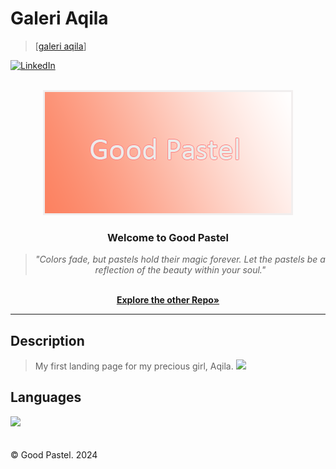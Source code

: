 # Galeri Aqila

> [[galeri aqila](https://aqilamahes.rf.gd/?i=1)]

[![LinkedIn][linkedin-shield]][linkedin-url]

<br />
<div align="center">
  <a href="https://github.com/good-pastel/good-pastel.github.io">
    <img src="https://raw.githubusercontent.com/good-pastel/good-pastel.github.io/main/img/header.png" alt="Header" width="400" height="200">
  </a>

  <h3 align="center">Welcome to Good Pastel</h3>

  <p align="center">
   <blockquote><i>"Colors fade, but pastels hold their magic forever. Let the pastels be a reflection of the beauty within your soul."</i></blockquote>
   <br />
    <a href="https://github.com/good-pastel?tab=repositories"><strong>Explore the other Repo»</strong></a>
  </p>
</div>

---

## Description

> My first landing page for my precious girl, Aqila.
> <img src="https://i.ibb.co/7XXq1R6/photo-3.png">

## Languages

<img src="https://i.ibb.co/F6XwY0C/1.png">
<br>
<br>
<br>
&copy Good Pastel. 2024

<!-- MARKDOWN LINKS & IMAGES -->

[linkedin-shield]: https://img.shields.io/badge/-LinkedIn-black.svg?style=for-the-badge&logo=linkedin&colorB=555
[linkedin-url]: https://linkedin.com/in/deviyool
[aqila]: https://aqilamahes.rf.gd/img/photo-1.jpg/
